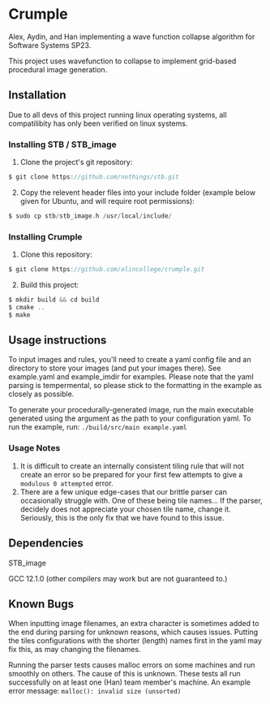 # Crumple

Alex, Aydin, and Han implementing a wave function collapse algorithm for Software Systems SP23.

This project uses wavefunction to collapse to implement grid-based procedural image generation.

## Installation
Due to all devs of this project running linux operating systems, all compatilibity has only been verified on linux systems.
### Installing STB / STB_image
1. Clone the project's git repository:
```C
$ git clone https://github.com/nothings/stb.git
```
2. Copy the relevent header files into your include folder (example below given for Ubuntu, and will require root permissions):
```C
$ sudo cp stb/stb_image.h /usr/local/include/
```

### Installing Crumple

1. Clone this repository:
```C 
$ git clone https://github.com/olincollege/crumple.git
```
2. Build this project: 
```C 
$ mkdir build && cd build
$ cmake ..
$ make
```


## Usage instructions
To input images and rules, you'll need to create a yaml config file and an directory to store your images (and put your images there). See example.yaml and example_imdir for examples. Please note that the yaml parsing is tempermental, so please stick to the formatting in the example as closely as possible.

To generate your procedurally-generated image, run the main executable generated using the argument as the path to your configuration yaml. To run the example, run: ```./build/src/main example.yaml```

### Usage Notes
1. It is difficult to create an internally consistent tiling rule that will not create an error so be prepared for your first few attempts to give a ```modulous 0 attempted``` error.
2. There are a few unique edge-cases that our brittle parser can occasionally struggle with. One of these being tile names... If the parser, decidely does not appreciate your chosen tile name, change it. Seriously, this is the only fix that we have found to this issue.

## Dependencies
STB_image

GCC 12.1.0 (other compilers may work but are not guaranteed to.)

## Known Bugs
When inputting image filenames, an extra character is sometimes added to the end during parsing for unknown reasons, which causes issues. Putting the tiles configurations with the shorter (length) names first in the yaml may fix this, as may changing the filenames.

Running the parser tests causes malloc errors on some machines and run smoothly on others. The cause of this is unknown. These tests all run successfully on at least one (Han) team member's machine.  An example error message: `malloc(): invalid size (unsorted)`